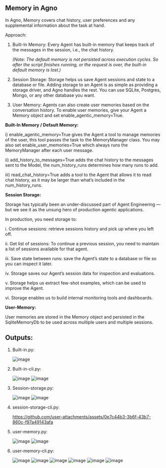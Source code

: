 Memory in Agno
--
In Agno, Memory covers chat history, user preferences and any supplemental information about the task at hand.

Approach:

1. Built-In Memory: Every Agent has built-in memory that keeps track of the messages in the session, i.e., the chat history.

    *(Note: The default memory is not persisted across execution cycles. So after the script finishes running, or the request is over, the built-in default memory is lost.)*

2. Session Storage: Storage helps us save Agent sessions and state to a database or file. Adding storage to an Agent is as simple as providing a storage driver, and Agno handles the rest. You can use SQLite, Postgres, Mongo, or any other database you want.

3. User Memory: Agents can also create user memories based on the conversation history. To enable user memories, give your Agent a Memory object and set enable_agentic_memory=True.

**Built-In Memory / Default Memory:**

  i) enable_agentic_memory=True gives the Agent a tool to manage memories of the user, this tool passes the task to the MemoryManager class. You may also set enable_user_memories=True which always runs the MemoryManager after each user message.
  
  ii) add_history_to_messages=True adds the chat history to the messages sent to the Model, the num_history_runs determines how many runs to add.
  
  iii) read_chat_history=True adds a tool to the Agent that allows it to read chat history, as it may be larger than what’s included in the num_history_runs.

  **Session Storage:**

Storage has typically been an under-discussed part of Agent Engineering — but we see it as the unsung hero of production agentic applications.

In production, you need storage to:

i. Continue sessions: retrieve sessions history and pick up where you left off.

ii. Get list of sessions: To continue a previous session, you need to maintain a list of sessions available for that agent.

iii. Save state between runs: save the Agent’s state to a database or file so you can inspect it later.

iv. Storage saves our Agent’s session data for inspection and evaluations.

v. Storage helps us extract few-shot examples, which can be used to improve the Agent.

vi. Storage enables us to build internal monitoring tools and dashboards.

**User-Memory:**

User memories are stored in the Memory object and persisted in the SqliteMemoryDb to be used across multiple users and multiple sessions.

Outputs:
--
1. Built-in.py:
   
   ![image](https://github.com/user-attachments/assets/4d0e8de5-207f-46bd-8f18-1660df049933)

2. Built-in-cli.py:
   
   ![image](https://github.com/user-attachments/assets/79b74ba1-279c-4dc1-ae75-9e0002b50cf1)
   ![image](https://github.com/user-attachments/assets/7e5c61a5-0f11-407f-8b3b-8ab463159594)

3. Session-storage.py:

   ![image](https://github.com/user-attachments/assets/a2ea5401-b856-425f-b763-bf1b9dd7abcb)
   ![image](https://github.com/user-attachments/assets/26b5e17b-0f25-483e-9044-11b9016652bf)

4. session-storage-cli.py:

   https://github.com/user-attachments/assets/0e7c44b3-3b6f-43b7-860c-f97a49143afa

5. user-memory.py:

   ![image](https://github.com/user-attachments/assets/e02bad5a-22ff-41a4-b979-f56abe5a9129)
   ![image](https://github.com/user-attachments/assets/42252f89-8939-40ee-a6b0-b491c5381de0)

6. user-memory-cli.py:

   ![image](https://github.com/user-attachments/assets/c45a812f-72cc-46e5-922d-06934ce16135)
   ![image](https://github.com/user-attachments/assets/9fc6c99f-a395-48c0-b8e5-f081db019bba)
   ![image](https://github.com/user-attachments/assets/5738eac2-3891-45ac-a885-f6b954c6c215)
   ![image](https://github.com/user-attachments/assets/9907250f-51d2-4d71-8596-9e4979ec3347)
   ![image](https://github.com/user-attachments/assets/700be53e-c1c9-4087-83b1-e1a1e25a53f1)
   ![image](https://github.com/user-attachments/assets/8edc5b33-488b-41f4-a2fa-b54739fc9b76)






   
   
